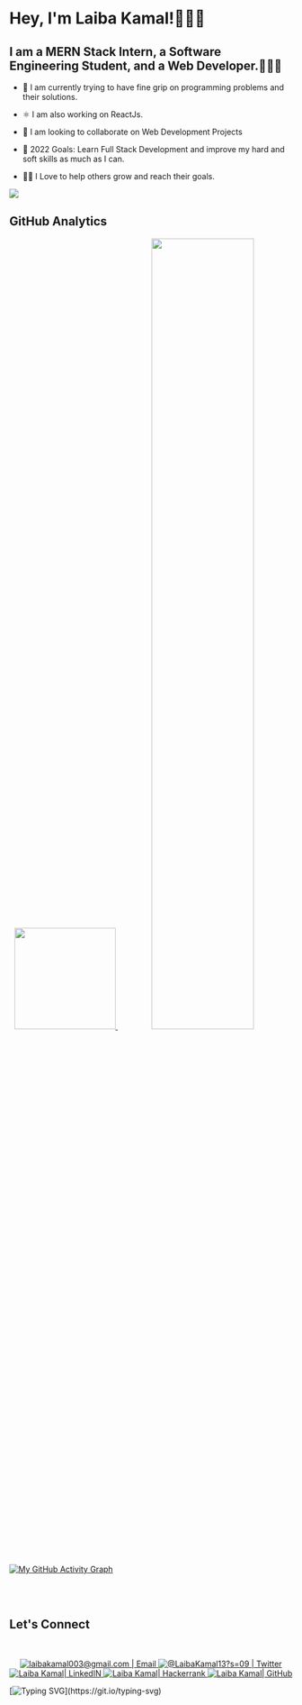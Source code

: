 # Hey, I'm Laiba Kamal!🙋🏻‍♀️

## I am a MERN Stack Intern, a Software Engineering Student, and a Web Developer.👩🏻‍💻
- 🔬 I am currently trying to have fine grip on programming problems and their solutions.
- ⚛️ I am also working on ReactJs.
- 👯 I am looking to collaborate on Web Development Projects
- 🥅 2022 Goals: Learn Full Stack Development and improve my hard and soft skills as much as I can. 
- 💁🏻 I Love to help others grow and reach their goals.

	<a  align="center">
![](https://komarev.com/ghpvc/?username=laibakamal&color=blueviolet&label=Profile+Views)
	</a>


## GitHub Analytics

<p align="center">
	<a href="https://github.com/laibakamal">
		<!--<img height="180em" src="https://github-readme-stats.vercel.app/api?username=laibakamal&show_icons=true&theme=algolia&include_all_commits=true&count_private=true"/>-->
		<img height="180em" src="https://github-readme-stats-eight-theta.vercel.app/api/top-langs/?username=laibakamal&layout=compact&langs_count=8&theme=algolia"/>
	</a>
	<img width="60%" src="https://github-readme-streak-stats.herokuapp.com/?user=laibakamal&show_icons=true&locale=en&layout=demo&theme=algolia" />
</p>



[![My GitHub Activity Graph](https://activity-graph.herokuapp.com/graph?username=laibakamal&theme=react-dark)](https://github.com/laibakamal)





<!-- <h2><i>💻 Tech Stack</i></h2>

<table width="100">
<tr>
    <td align='center' width="190" height="150">
        <img src="https://www.vectorlogo.zone/logos/w3_html5/w3_html5-icon.svg">
    </td>
     <td align='center' width="190" height="150">
        <img src="https://www.vectorlogo.zone/logos/w3_css/w3_css-icon.svg">
    </td>
    <td align='center' width="190" height="150">
        <img src="https://github.com/abranhe/programming-languages-logos/blob/master/src/javascript/javascript.svg" width="60">
    </td>
    <td align='center' width="190" height="150">
        <img src="https://www.vectorlogo.zone/logos/java/java-vertical.svg" width="60">
    </td>
</tr>
<tr>
    <td align='center' height="150">
        <img src="https://www.vectorlogo.zone/logos/unity3d/unity3d-icon.svg"  width="60" height="40">
    </td>
    <td align='center' height="150">
        <img src="https://github.com/devicons/devicon/blob/master/icons/cplusplus/cplusplus-original.svg">
    </td>
    <td align='center'height="150">
        <img src="https://camo.githubusercontent.com/f6f986e8481e344792ddd3d38c03fdbeb3873785677fe2de24ec1fb52ff13cda/68747470733a2f2f646f776e6c6f61642e6c6f676f2e77696e652f6c6f676f2f4d7953514c2f4d7953514c2d4c6f676f2e77696e652e706e67">
    </td>
    <td align='center'height="150">
        <img src="https://www.vectorlogo.zone/logos/python/python-icon.svg">
    </td>
</tr>
<tr>
    <td align='center'height="150">
        <img src="https://www.vectorlogo.zone/logos/dotnet/dotnet-icon.svg" height="40" width="60">
    </td>
    <td align='center'height="150">
        <a href="https://docs.microsoft.com/en-us/dotnet/csharp/">
    </td>
    <td align='center'height="150">
        <a href="https://www.microsoft.com/en-us/sql-server" width="60">
    </td>
    <td align='center'height="150">
        <img src="https://www.vectorlogo.zone/logos/git-scm/git-scm-icon.svg">
    </td>
</tr>

    
</table>

-->

<br />
<br />


## Let's Connect
<br/>
<p align="center">
	<a href="mailto:laibakamal003@gmail.com">
		<img  alt="laibakamal003@gmail.com | Email" src="https://img.shields.io/badge/gmail-%231DA1F2.svg?&style=for-the-badge&logo=gmail&logoColor=white&color=B23121" />
	</a>
	<a href="https://twitter.com/LaibaKamal13?s=09">
		<img alt="@LaibaKamal13?s=09 | Twitter" src="https://img.shields.io/badge/twitter-%231DA1F2.svg?&style=for-the-badge&logo=twitter&logoColor=white" />
	</a>
	<a href="https://www.linkedin.com/in/laiba-kamal-645906213/">
		<img alt="Laiba Kamal| LinkedIN"  src="https://img.shields.io/badge/linkedin-%230077B5.svg?&style=for-the-badge&logo=linkedin&logoColor=white" />
	</a>
	<a href="https://www.hackerrank.com/laibakamal003">
		<img alt="Laiba Kamal| Hackerrank"  src="https://img.shields.io/badge/Hackerrank-%23964B00.svg?style=for-the-badge&logo=CodeChef&logoColor=white" />
	</a>
	<a href="https://github.com/laibakamal">
		<img alt="Laiba Kamal| GitHub"  src="https://img.shields.io/badge/github-%23121011.svg?style=for-the-badge&logo=github&logoColor=white" />
	</a>
	<br />
</p>

  [![Typing SVG](https://readme-typing-svg.herokuapp.com?font=firacode&color=%23FF00ED&size=26&duration=2500&center=true&vCenter=true&lines=Glad+to+see+you+here!;Thanks+For+Visiting!)](https://git.io/typing-svg)
